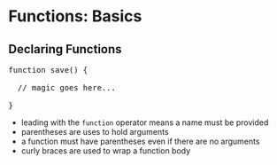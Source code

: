 # Functions: Basics
## Declaring Functions

<pre class="code javascript" >
function save() {
  
  // magic goes here...

}
</pre>

* leading with the `function` operator means a name must be provided
* parentheses are uses to hold arguments
* a function must have parentheses even if there are no arguments
* curly braces are used to wrap a function body
